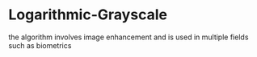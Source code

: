 # Logarithmic-Grayscale
the algorithm involves image enhancement and is used in multiple fields such as biometrics
